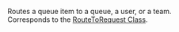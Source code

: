 Routes a queue item to a queue, a user, or a team.  
Corresponds to the [RouteToRequest Class](https://msdn.microsoft.com/library/microsoft.crm.sdk.messages.routetorequest.aspx).
